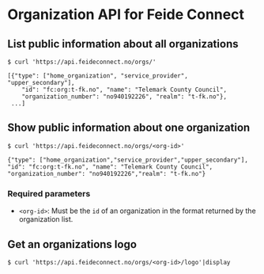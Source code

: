 # Organization API for Feide Connect

## List public information about all organizations

    $ curl 'https://api.feideconnect.no/orgs/'

    [{"type": ["home_organization", "service_provider", "upper_secondary"],
        "id": "fc:org:t-fk.no", "name": "Telemark County Council",
        "organization_number": "no940192226", "realm": "t-fk.no"},
     ...]

## Show public information about one organization

    $ curl 'https://api.feideconnect.no/orgs/<org-id>'

    {"type": ["home_organization","service_provider","upper_secondary"],
    "id": "fc:org:t-fk.no", "name": "Telemark County Council",
    "organization_number": "no940192226","realm": "t-fk.no"}

### Required parameters

- `<org-id>`: Must be the `id` of an organization in the format returned by the organization list.

## Get an organizations logo

    $ curl 'https://api.feideconnect.no/orgs/<org-id>/logo'|display
